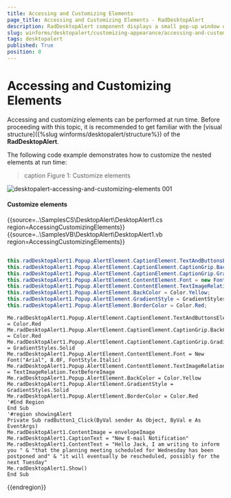 ```yaml
---
title: Accessing and Customizing Elements
page_title: Accessing and Customizing Elements - RadDesktopAlert
description: RadDesktopAlert component displays a small pop-up window on the screen to notify the user that a specific event has occurred in the application. 
slug: winforms/desktopalert/customizing-appearance/accessing-and-customizing-elements 
tags: desktopalert
published: True
position: 0
---
```


# Accessing and Customizing Elements
 
Accessing and customizing elements can be performed at run time. Before proceeding with this topic, it is recommended to get familiar with the [visual structure]({%slug winforms/desktopalert/structure%}) of the __RadDesktopAlert__.

The following code example demonstrates how to customize the nested elements at run time:

>caption Figure 1: Customize elements

![desktopalert-accessing-and-customizing-elements 001](images/desktopalert-accessing-and-customizing-elements001.png)

#### Customize elements 

{{source=..\SamplesCS\DesktopAlert\DesktopAlert1.cs region=AccessingCustomizingElements}} 
{{source=..\SamplesVB\DesktopAlert\DesktopAlert1.vb region=AccessingCustomizingElements}} 

````C#
            
this.radDesktopAlert1.Popup.AlertElement.CaptionElement.TextAndButtonsElement.TextElement.ForeColor = Color.Red;
this.radDesktopAlert1.Popup.AlertElement.CaptionElement.CaptionGrip.BackColor = Color.Red;
this.radDesktopAlert1.Popup.AlertElement.CaptionElement.CaptionGrip.GradientStyle = GradientStyles.Solid;
this.radDesktopAlert1.Popup.AlertElement.ContentElement.Font = new Font("Arial", 8f,FontStyle.Italic);
this.radDesktopAlert1.Popup.AlertElement.ContentElement.TextImageRelation = TextImageRelation.TextBeforeImage;
this.radDesktopAlert1.Popup.AlertElement.BackColor = Color.Yellow;
this.radDesktopAlert1.Popup.AlertElement.GradientStyle = GradientStyles.Solid;
this.radDesktopAlert1.Popup.AlertElement.BorderColor = Color.Red;

````
````VB.NET
Me.radDesktopAlert1.Popup.AlertElement.CaptionElement.TextAndButtonsElement.TextElement.ForeColor = Color.Red
Me.radDesktopAlert1.Popup.AlertElement.CaptionElement.CaptionGrip.BackColor = Color.Red
Me.radDesktopAlert1.Popup.AlertElement.CaptionElement.CaptionGrip.GradientStyle = GradientStyles.Solid
Me.radDesktopAlert1.Popup.AlertElement.ContentElement.Font = New Font("Arial", 8.0F, FontStyle.Italic)
Me.radDesktopAlert1.Popup.AlertElement.ContentElement.TextImageRelation = TextImageRelation.TextBeforeImage
Me.radDesktopAlert1.Popup.AlertElement.BackColor = Color.Yellow
Me.radDesktopAlert1.Popup.AlertElement.GradientStyle = GradientStyles.Solid
Me.radDesktopAlert1.Popup.AlertElement.BorderColor = Color.Red
'#End Region
End Sub
'#region showingAlert
Private Sub radButton1_Click(ByVal sender As Object, ByVal e As EventArgs)
Me.radDesktopAlert1.ContentImage = envelopeImage
Me.radDesktopAlert1.CaptionText = "New E-mail Notification"
Me.radDesktopAlert1.ContentText = "Hello Jack, I am writing to inform you " & "that the planning meeting scheduled for Wednesday has been postponed and" & "it will eventually be rescheduled, possibly for the next Tuesday"
Me.radDesktopAlert1.Show()
End Sub

````

{{endregion}} 
